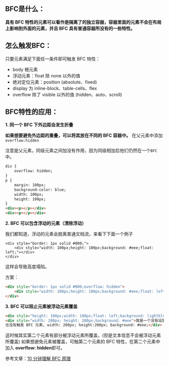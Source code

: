 ## BFC是什么：

**具有 BFC 特性的元素可以看作是隔离了的独立容器，容器里面的元素不会在布局上影响到外面的元素，并且 BFC 具有普通容器所没有的一些特性。**

## 怎么触发BFC：

只要元素满足下面任一条件即可触发 BFC 特性：

- body 根元素
- 浮动元素：float 除 none 以外的值
- 绝对定位元素：position (absolute、fixed)
- display 为 inline-block、table-cells、flex
- overflow 除了 visible 以外的值 (hidden、auto、scroll)

## BFC特性的应用：

 **1. 同一个 BFC 下外边距会发生折叠** 

 **如果想要避免外边距的重叠，可以将其放在不同的 BFC 容器中。** 在父元素中添加`overflow:hidden`

注意是父元素，同级元素之间加没有作用，因为同级相加后他们仍然在一个`BFC`中。

```html
div {
    overflow: hidden;
}
p {
    margin: 100px;
    background-color: blue;
    width: 100px;
    height: 100px;
}
<div><p></p></div>
<div><p></p></div>
```

 **2. BFC 可以包含浮动的元素（清除浮动）** 

 我们都知道，浮动的元素会脱离普通文档流，来看下下面一个例子 

```
<div style="border: 1px solid #000;">
    <div style="width: 100px;height: 100px;background: #eee;float: left;"></div>
</div>
```

这样会导致高度塌陷。

方案：

```html
<div style="border: 1px solid #000;overflow: hidden">
    <div style="width: 100px;height: 100px;background: #eee;float: left;"></div>
</div>
```

 **3. BFC 可以阻止元素被浮动元素覆盖** 

```html
<div style="height: 100px;width: 100px;float: left;background: lightblue">我是一个左浮动的元素</div>
<div style="width: 200px; height: 200px;background: #eee">我是一个没有设置浮动, 
也没有触发 BFC 元素, width: 200px; height:200px; background: #eee;</div>
```

 这时候其实第二个元素有部分被浮动元素所覆盖，(但是文本信息不会被浮动元素所覆盖) 如果想避免元素被覆盖，可触第二个元素的 BFC 特性，在第二个元素中加入 **overflow: hidden**即可。

参考文章：[10 分钟理解 BFC 原理](https://zhuanlan.zhihu.com/p/25321647)

